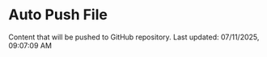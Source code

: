 # Auto Push File

Content that will be pushed to GitHub repository.
Last updated: 07/11/2025, 09:07:09 AM